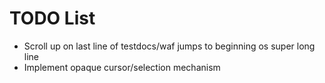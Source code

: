 # TODO List
* Scroll up on last line of testdocs/waf jumps to beginning os super long line
* Implement opaque cursor/selection mechanism
